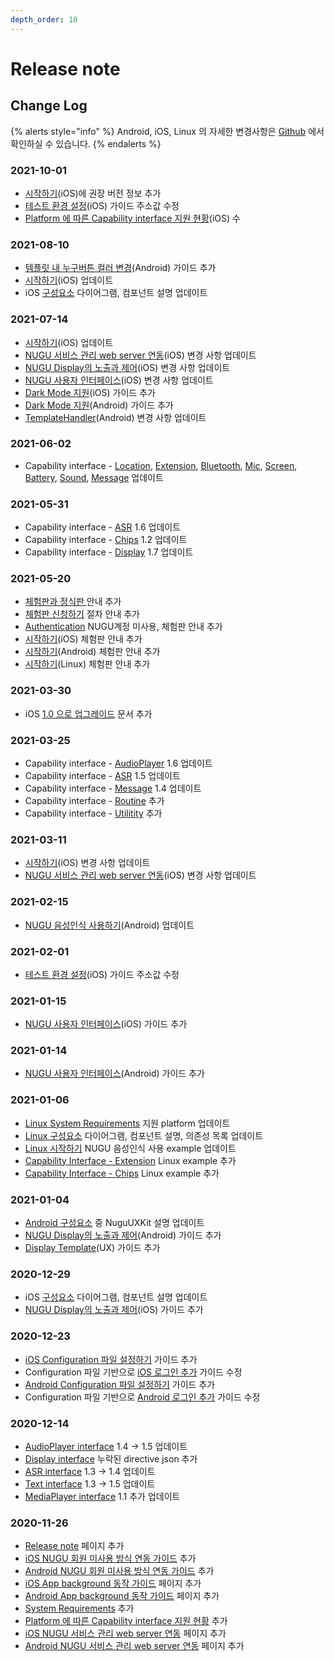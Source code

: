 ```yaml
---
depth_order: 10
---
```


# Release note

## Change Log

{% alerts style="info" %}
Android, iOS, Linux 의 자세한 변경사항은 [Github](source-code.md) 에서 확인하실 수 있습니다.
{% endalerts %}

### **2021-10-01**

* [시작하기](platform/ios/start.md)(iOS)에 권장 버전 정보 추가
* [테스트 환경 설정](platform/ios/testing\_sdk\_integration.md)(iOS) 가이드 주소값 수정
* [Platform 에 따른 Capability interface 지원 현황](capability-interface/#platform)(iOS) 수

### **2021-08-10**

* [템플릿 내 누구버튼 컬러 변경](platform/android/nugu-user-interface.md#nugubutton)(Android) 가이드 추가
* [시작하기](platform/ios/start.md)(iOS) 업데이트
* iOS [구성요소](platform/ios/component.md) 다이어그램, 컴포넌트 설명 업데이트

### 2021-07-14

* [시작하기](platform/ios/start.md)(iOS) 업데이트
* [NUGU 서비스 관리 web server 연동](platform/ios/web-server.md)(iOS) 변경 사항 업데이트
* [NUGU Display의 노출과 제어](platform/ios/nugu-display-template-server.md)(iOS) 변경 사항 업데이트
* [NUGU 사용자 인터페이스](platform/ios/nugu.md)(iOS) 변경 사항 업데이트
* [Dark Mode 지원](platform/ios/dark-mode.md)(iOS) 가이드 추가
* [Dark Mode 지원](platform/android/dark-mode.md)(Android) 가이드 추가
* [TemplateHandler](platform/android/nugu-display/templatehandler.md)(Android) 변경 사항 업데이트

### 2021-06-02

* Capability interface - [Location](capability-interface/location.md#locationagent), [Extension](capability-interface/extension.md#extensionagent), [Bluetooth](capability-interface/bluetooth.md#bluetoothagent), [Mic](capability-interface/mic.md#micagent), [Screen](capability-interface/screen.md#screenagent), [Battery](capability-interface/battery.md#batteryagent), [Sound](capability-interface/sound.md#soundagent), [Message](capability-interface/message.md#messageagent) 업데이트

### 2021-05-31

* Capability interface - [ASR](capability-interface/asr.md) 1.6 업데이트
* Capability interface - [Chips](capability-interface/chips.md) 1.2 업데이트
* Capability interface - [Display](capability-interface/display/) 1.7 업데이트

### 2021-05-20

* [체험판과 정식판 ](describetrial.md)안내 추가
* [체험판 신청하기](trialprocess.md) 절차 안내 추가
* [Authentication](authentication.md) NUGU계정 미사용, 체험판 안내 추가
* [시작하기](platform/ios/start.md)(iOS) 체험판 안내 추가
* [시작하기](platform/android/start.md)(Android) 체험판 안내 추가
* [시작하기](platform/linux/start.md)(Linux) 체험판 안내 추가

### 2021-03-30

* iOS [1.0 으로 업그레이드](platform/ios/1.0.md) 문서 추가

### 2021-03-25

* Capability interface - [AudioPlayer](capability-interface/audioplayer.md) 1.6 업데이트
* Capability interface - [ASR](capability-interface/asr.md) 1.5 업데이트
* Capability interface - [Message](capability-interface/message.md) 1.4 업데이트
* Capability interface - [Routine](capability-interface/routine.md) 추가
* Capability interface - [Utilitity](capability-interface/utility.md) 추가

### 2021-03-11

* [시작하기](platform/ios/start.md)(iOS) 변경 사항 업데이트
* [NUGU 서비스 관리 web server 연동](platform/ios/web-server.md)(iOS) 변경 사항 업데이트

### 2021-02-15

* [NUGU 음성인식 사용하기](platform/android/start.md#step-5-nugu)(Android) 업데이트

### 2021-02-01

* [테스트 환경 설정](platform/ios/testing\_sdk\_integration.md)(iOS) 가이드 주소값 수정

### 2021-01-15

* [NUGU 사용자 인터페이스](platform/ios/nugu.md)(iOS) 가이드 추가

### 2021-01-14

* [NUGU 사용자 인터페이스](platform/android/nugu-user-interface.md)(Android) 가이드 추가

### 2021-01-06

* [Linux System Requirements](platform/) 지원 platform 업데이트
* [Linux 구성요소](platform/linux/component.md) 다이어그램, 컴포넌트 설명, 의존성 목록 업데이트
* [Linux 시작하기](platform/linux/start.md) NUGU 음성인식 사용 example 업데이트
* [Capability Interface - Extension](capability-interface/extension.md) Linux example 추가
* [Capability Interface - Chips](capability-interface/chips.md) Linux example 추가

### 2021-01-04

* [Android 구성요소](platform/android/intro\_components.md#undefined) 중 NuguUXKit 설명 업데이트
* [NUGU Display의 노출과 제어](platform/android/nugu-display/)(Android) 가이드 추가
* [Display Template](sdk-design-guide/display-template.md)(UX) 가이드 추가

### 2020-12-29

* iOS [구성요소](platform/ios/component.md) 다이어그램, 컴포넌트 설명 업데이트
* [NUGU Display의 노출과 제어](platform/ios/nugu-display-template-server.md)(iOS) 가이드 추가

### 2020-12-23

* [iOS Configuration 파일 설정하기](platform/ios/start.md#configuration) 가이드 추가
* Configuration 파일 기반으로 [iOS 로그인 추가](platform/ios/start.md#step-4-nugu) 가이드 수정
* [Android Configuration 파일 설정하기](platform/android/start.md#configuration) 가이드 추가
* Configuration 파일 기반으로 [Android 로그인 추가](platform/android/start.md#step-4-nugu) 가이드 수정

### 2020-12-14

* [AudioPlayer interface](capability-interface/audioplayer.md) 1.4 -> 1.5 업데이트
* [Display interface](capability-interface/display/) 누락된 directive json 추가
* [ASR interface](capability-interface/asr.md) 1.3 -> 1.4 업데이트
* [Text interface](capability-interface/text.md) 1.3 -> 1.5 업데이트
* [MediaPlayer interface](capability-interface/mediaplayer.md) 1.1 추가 업데이트

### 2020-11-26

* [Release note](release-note.md) 페이지 추가
* [iOS NUGU 회원 미사용 방식 연동 가이드](platform/ios/start.md#type2) 추가
* [Android NUGU 회원 미사용 방식 연동 가이드](platform/android/start.md#type2) 추가
* [iOS App background 동작 가이드](platform/ios/background.md) 페이지 추가
* [Android App background 동작 가이드](platform/android/background.md) 페이지 추가
* [System Requirements](platform/#system-requirements) 추가
* [Platform 에 따른 Capability interface 지원 현황](capability-interface/#platform) 추가
* [iOS NUGU 서비스 관리 web server 연동](platform/ios/web-server.md) 페이지 추가
* [Android NUGU 서비스 관리 web server 연동](platform/android/nugu-web-server.md) 페이지 추가

